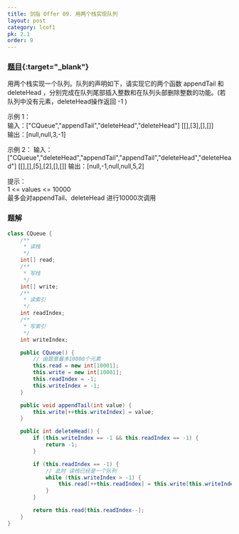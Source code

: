 ```yaml
---
title: 剑指 Offer 09. 用两个栈实现队列
layout: post
category: lcof1
pk: 2.1
order: 9
---
```


### [题目](https://leetcode-cn.com/problems/yong-liang-ge-zhan-shi-xian-dui-lie-lcof/){:target="_blank"}

用两个栈实现一个队列。队列的声明如下，请实现它的两个函数 appendTail 和 deleteHead ，分别完成在队列尾部插入整数和在队列头部删除整数的功能。(若队列中没有元素，deleteHead操作返回 -1 )

示例 1：  
输入：["CQueue","appendTail","deleteHead","deleteHead"] [[],[3],[],[]]  
输出：[null,null,3,-1]

示例 2：
输入：["CQueue","deleteHead","appendTail","appendTail","deleteHead","deleteHead"] [[],[],[5],[2],[],[]]
输出：[null,-1,null,null,5,2]

提示：  
1 <= values <= 10000  
最多会对appendTail、deleteHead 进行10000次调用

### 题解

```java
class CQueue {
    /**
     * 读栈
     */
    int[] read;
    /**
     * 写栈
     */
    int[] write;
    /**
     * 读索引
     */
    int readIndex;
    /**
     * 写索引
     */
    int writeIndex;

    public CQueue() {
        // 由题意最多10000个元素
        this.read = new int[10001];
        this.write = new int[10001];
        this.readIndex = -1;
        this.writeIndex = -1;
    }

    public void appendTail(int value) {
        this.write[++this.writeIndex] = value;
    }

    public int deleteHead() {
        if (this.writeIndex == -1 && this.readIndex == -1) {
            return -1;
        }

        if (this.readIndex == -1) {
            // 此时 读栈已经是一个队列
            while (this.writeIndex > -1) {
                this.read[++this.readIndex] = this.write[this.writeIndex--];
            }
        }

        return this.read[this.readIndex--];
    }
}
```